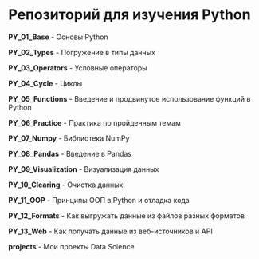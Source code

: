 # Репозиторий для изучения Python

**PY_01_Base** - Основы Python

**PY_02_Types** - Погружение в типы данных

**PY_03_Operators** - Условные операторы

**PY_04_Cycle** - Циклы

**PY_05_Functions** - Введение и продвинутое использование функций в Python

**PY_06_Practice** - Практика по пройденным темам

**PY_07_Numpy** - Библиотека NumPy

**PY_08_Pandas** - Введение в Pandas

**PY_09_Visualization** - Визуализация данных

**PY_10_Сlearing** - Очистка данных

**PY_11_OOP** - Принципы ООП в Python и отладка кода

**PY_12_Formats** - Как выгружать данные из файлов разных форматов

**PY_13_Web** - Как получать данные из веб-источников и API

**projects** - Мои проекты Data Science
